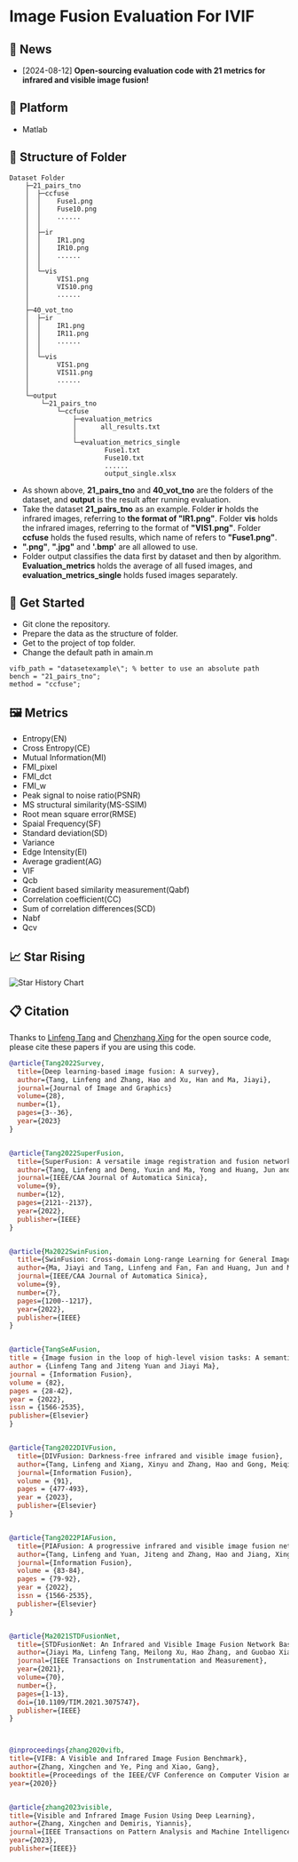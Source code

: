 # Image Fusion Evaluation For IVIF


## 📰 News
* [2024-08-12] **Open-sourcing evaluation code with 21 metrics for infrared and visible image fusion!** 

## 🗼 Platform
* Matlab

## 🚩 Structure of Folder
```
Dataset Folder
    ├─21_pairs_tno
    │  ├─ccfuse
    │  │    Fuse1.png
    │  │    Fuse10.png
    │  │    ......
    │  │
    │  ├─ir
    │  │    IR1.png
    │  │    IR10.png
    │  │    ......
    │  │
    │  └─vis
    │       VIS1.png
    │       VIS10.png
    │       ......     
    │
    ├─40_vot_tno
    │  ├─ir
    │  │    IR1.png
    │  │    IR11.png
    │  │    ......
    │  │
    │  └─vis
    │       VIS1.png
    │       VIS11.png
    │       ......
    │       
    └─output
        └─21_pairs_tno
            └─ccfuse
                ├─evaluation_metrics
                │      all_results.txt
                │
                └─evaluation_metrics_single
                        Fuse1.txt
                        Fuse10.txt
                        ......
                        output_single.xlsx
```
* As shown above, **21_pairs_tno** and **40_vot_tno** are the folders of the dataset, and **output** is the result after running evaluation.
* Take the dataset **21_pairs_tno** as an example. Folder **ir** holds the infrared images, referring to **the format of "IR1.png"**. Folder **vis** holds the infrared images, referring to the format of **"VIS1.png"**. Folder **ccfuse** holds the fused results, which name of refers to **"Fuse1.png"**. 
* **".png"**, **".jpg"** and **'.bmp'** are all allowed to use.
* Folder output classifies the data first by dataset and then by algorithm. **Evaluation_metrics** holds the average of all fused images, and **evaluation_metrics_single** holds fused images separately.


## 💁 Get Started
* Git clone the repository.
* Prepare the data as the structure of folder.
* Get to the project of top folder. 
* Change the default path in amain.m
```
vifb_path = "datasetexample\"; % better to use an absolute path
bench = "21_pairs_tno";
method = "ccfuse";
```
    
## 🖼️ Metrics
* Entropy(EN)
* Cross Entropy(CE)
* Mutual Information(MI)
* FMI_pixel
* FMI_dct
* FMI_w
* Peak signal to noise ratio(PSNR)
* MS structural similarity(MS-SSIM)
* Root mean square error(RMSE)
* Spaial Frequency(SF)
* Standard deviation(SD)
* Variance
* Edge Intensity(EI)
* Average gradient(AG)
* VIF
* Qcb
* Gradient based similarity measurement(Qabf)
* Correlation coefficient(CC)
* Sum of correlation differences(SCD)
* Nabf
* Qcv






## 📈 Star Rising
<picture>
  <source
    media="(prefers-color-scheme: dark)"[README (1).md](README%20%281%29.md)
    srcset="
      https://api.star-history.com/svg?repos=l1uuuuu/ImageFusion-for-IVIF-Evaluation&type=Date&theme=dark
    "
  />
  <source
    media="(prefers-color-scheme: light)"
    srcset="
      https://api.star-history.com/svg?repos=l1uuuuu/ImageFusion-for-IVIF-Evaluation&type=Date
    "
  />
  <img
    alt="Star History Chart"
    src="https://api.star-history.com/svg?repos=l1uuuuu/ImageFusion-for-IVIF-Evaluation&type=Date"
  />
</picture>



## 📋 Citation
Thanks to [Linfeng Tang](https://github.com/Linfeng-Tang/Image-Fusion/tree/main) and [Chenzhang Xing](https://github.com/xingchenzhang/VIFB) for the open source code, please cite these papers if you are using this code.

```bibtex
@article{Tang2022Survey,
  title={Deep learning-based image fusion: A survey},
  author={Tang, Linfeng and Zhang, Hao and Xu, Han and Ma, Jiayi},  
  journal={Journal of Image and Graphics}
  volume={28},
  number={1},
  pages={3--36},
  year={2023}
}


@article{Tang2022SuperFusion,
  title={SuperFusion: A versatile image registration and fusion network with semantic awareness},
  author={Tang, Linfeng and Deng, Yuxin and Ma, Yong and Huang, Jun and Ma, Jiayi},
  journal={IEEE/CAA Journal of Automatica Sinica},
  volume={9},
  number={12},
  pages={2121--2137},
  year={2022},
  publisher={IEEE}
}


@article{Ma2022SwinFusion,
  title={SwinFusion: Cross-domain Long-range Learning for General Image Fusion via Swin Transformer},
  author={Ma, Jiayi and Tang, Linfeng and Fan, Fan and Huang, Jun and Mei, Xiaoguang and Ma, Yong},
  journal={IEEE/CAA Journal of Automatica Sinica},
  volume={9},
  number={7},
  pages={1200--1217},
  year={2022},
  publisher={IEEE}
}


@article{TangSeAFusion,
title = {Image fusion in the loop of high-level vision tasks: A semantic-aware real-time infrared and visible image fusion network},
author = {Linfeng Tang and Jiteng Yuan and Jiayi Ma},
journal = {Information Fusion},
volume = {82},
pages = {28-42},
year = {2022},
issn = {1566-2535},
publisher={Elsevier}
}


@article{Tang2022DIVFusion,
  title={DIVFusion: Darkness-free infrared and visible image fusion},
  author={Tang, Linfeng and Xiang, Xinyu and Zhang, Hao and Gong, Meiqi and Ma, Jiayi},
  journal={Information Fusion},
  volume = {91},
  pages = {477-493},
  year = {2023},
  publisher={Elsevier}
}


@article{Tang2022PIAFusion,
  title={PIAFusion: A progressive infrared and visible image fusion network based on illumination aware},
  author={Tang, Linfeng and Yuan, Jiteng and Zhang, Hao and Jiang, Xingyu and Ma, Jiayi},
  journal={Information Fusion},
  volume = {83-84},
  pages = {79-92},
  year = {2022},
  issn = {1566-2535},
  publisher={Elsevier}
}


@article{Ma2021STDFusionNet,
  title={STDFusionNet: An Infrared and Visible Image Fusion Network Based on Salient Target Detection},
  author={Jiayi Ma, Linfeng Tang, Meilong Xu, Hao Zhang, and Guobao Xiao},
  journal={IEEE Transactions on Instrumentation and Measurement},
  year={2021},
  volume={70},
  number={},
  pages={1-13},
  doi={10.1109/TIM.2021.3075747}，
  publisher={IEEE}
}



@inproceedings{zhang2020vifb,
title={VIFB: A Visible and Infrared Image Fusion Benchmark},
author={Zhang, Xingchen and Ye, Ping and Xiao, Gang},
booktitle={Proceedings of the IEEE/CVF Conference on Computer Vision and Pattern Recognition Workshops},
year={2020}}  


@article{zhang2023visible,
title={Visible and Infrared Image Fusion Using Deep Learning},
author={Zhang, Xingchen and Demiris, Yiannis},
journal={IEEE Transactions on Pattern Analysis and Machine Intelligence},
year={2023},
publisher={IEEE}}
```

